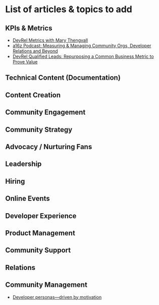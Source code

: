 # List of articles &amp; topics to add

## KPIs &amp; Metrics
* [DevRel Metrics with Mary Thengvall](https://podcast.chaoss.community/18)
* [a16z Podcast: Measuring & Managing Community Orgs, Developer Relations and Beyond](https://a16z.com/2020/08/30/community-developer-relations-measurement-leadership-alignment-best-practices-success/)
* [DevRel Qualified Leads: Repurposing a Common Business Metric to Prove Value](https://www.marythengvall.com/blog/2019/12/14/devrel-qualified-leads-repurposing-a-common-business-metrics-to-prove-value)

## Technical Content (Documentation)

## Content Creation

## Community Engagement

## Community Strategy

## Advocacy / Nurturing Fans

## Leadership

## Hiring

## Online Events

## Developer Experience

## Product Management

## Community Support

## Relations

## Community Management
* [Developer personas—driven by motivation](https://devocate.com/blog/developer-intel/developer-personas-driven-by-motivation)
